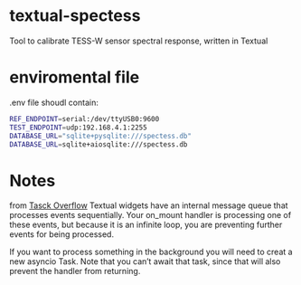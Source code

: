 # textual-spectess
Tool to calibrate TESS-W sensor spectral response, written in Textual

# enviromental file
.env file shoudl contain:

```bash
REF_ENDPOINT=serial:/dev/ttyUSB0:9600
TEST_ENDPOINT=udp:192.168.4.1:2255
DATABASE_URL="sqlite+pysqlite:///spectess.db"
DATABASE_URL=sqlite+aiosqlite:///spectess.db
```

# Notes

from [Tasck Overflow](https://stackoverflow.com/questions/71631247/textual-python-tui-enabling-long-running-external-asyncio-functionality)
Textual widgets have an internal message queue that processes events sequentially. Your on_mount handler is processing one of these events, but because it is an infinite loop, you are preventing further events for being processed.

If you want to process something in the background you will need to creat a new asyncio Task. Note that you can’t await that task, since that will also prevent the handler from returning.